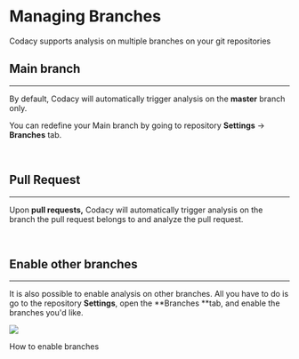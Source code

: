 # Managing Branches

Codacy supports analysis on multiple branches on your git repositories

## Main branch

------------------------------------------------------------------------

By default, Codacy will automatically trigger analysis on the **master**
branch only.

You can redefine your Main branch by going to repository **Settings**
-&gt; **Branches** tab.

 

## Pull Request

------------------------------------------------------------------------

Upon **pull requests,** Codacy will automatically trigger analysis on
the branch the pull request belongs to and analyze the pull request.

 

## Enable other branches

------------------------------------------------------------------------

It is also possible to enable analysis on other branches. All you have
to do is go to the repository **Settings**, open the **Branches **tab,
and enable the branches you'd like.

![](https://support.codacy.com/hc/en-us/article_attachments/207516385/Screen_Shot_2016-10-12_at_12.07.47.png)

<span class="wysiwyg-font-size-small wysiwyg-color-black60">How to
enable branches</span>
